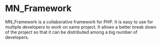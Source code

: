 # MN_Framework
MN_Framework is a collaborative framework for PHP.
It is easy to use for multiple developers to work on same project.
It allows a better break down of the project so that it can be distributed among a big number of developers.

